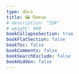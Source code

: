 ```yaml
---
type: docs
title: 🖼️ Пикчи
# description: "IDK"
# weight: 900
bookCollapseSection: true
bookFlatSection: false
bookToc: false
bookComments: false
bookSearchExclude: false
bookHidden: false
---
```

